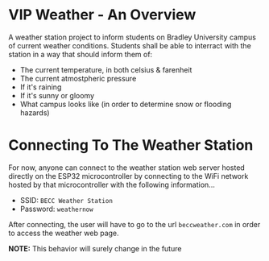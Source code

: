 # VIP Weather - An Overview

A weather station project to inform students on Bradley University campus of current weather conditions. Students shall be able to interract with the station in a way that should inform them of:

- The current temperature, in both celsius & farenheit
- The current atmostpheric pressure
- If it's raining
- If it's sunny or gloomy
- What campus looks like (in order to determine snow or flooding hazards)

# Connecting To The Weather Station

For now, anyone can connect to the weather station web server hosted directly on the ESP32 microcontroller by connecting to the WiFi network hosted by that microcontroller with the following information...

- SSID: `BECC Weather Station`
- Password: `weathernow`

After connecting, the user will have to go to the url `beccweather.com` in order to access the weather web page. 

**NOTE:** This behavior will surely change in the future
